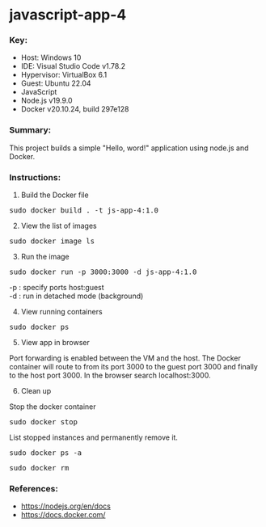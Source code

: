 # javascript-app-4

### **Key**:

* Host: Windows 10
* IDE: Visual Studio Code v1.78.2
* Hypervisor: VirtualBox 6.1
* Guest: Ubuntu 22.04
* JavaScript
* Node.js v19.9.0
* Docker v20.10.24, build 297e128

### **Summary**:
This project builds a simple "Hello, word!" application using node.js and Docker. 

### **Instructions**:

1. Build the Docker file

<pre>
sudo docker build . -t js-app-4:1.0
</pre>

2. View the list of images

<pre>
sudo docker image ls
</pre>

3. Run the image

<pre>
sudo docker run -p 3000:3000 -d js-app-4:1.0
</pre>

-p : specify ports host:guest \
-d : run in detached mode (background)

4. View running containers

<pre>
sudo docker ps
</pre>

5. View app in browser

Port forwarding is enabled between the VM and the host. The Docker container will route to from its port 3000 to the guest port 3000 and finally to the host port 3000. In the browser search localhost:3000. 

6. Clean up

Stop the docker container

<pre>
sudo docker stop <instance name>
</pre>

List stopped instances and permanently remove it.

<pre>
sudo docker ps -a
</pre>

<pre>
sudo docker rm <container id>
</pre>

### **References**:

* https://nodejs.org/en/docs
* https://docs.docker.com/